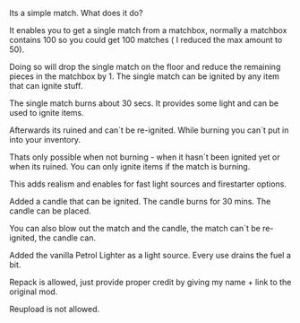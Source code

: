 Its a simple match. What does it do?

It enables you to get a single match from a matchbox, normally a matchbox contains 100 so you could get 100 matches ( I reduced the max amount to 50).

Doing so will drop the single match on the floor and reduce the remaining pieces in the matchbox by 1. The single match can be ignited by any item that can ignite stuff.

The single match burns about 30 secs. It provides some light and can be used to ignite items.

Afterwards its ruined and can´t be re-ignited. While burning you can´t put in into your inventory.

Thats only possible when not burning - when it hasn´t been ignited yet or when its ruined. You can only ignite items if the match is burning.

This adds realism and enables for fast light sources and firestarter options.


Added a candle that can be ignited. The candle burns for 30 mins. The candle can be placed.

You can also blow out the match and the candle, the match can´t be re-ignited, the candle can.

Added the vanilla Petrol Lighter as a light source. Every use drains the fuel a bit.

Repack is allowed, just provide proper credit by giving my name + link to the original mod.

Reupload is not allowed.